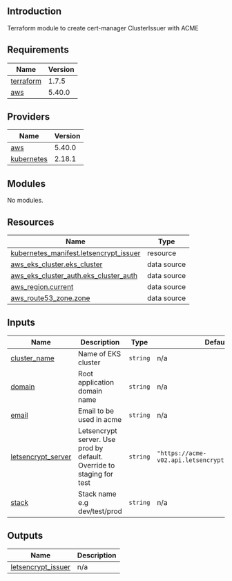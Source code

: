 ## Introduction
Terraform module to create cert-manager ClusterIssuer with ACME

<!-- BEGIN_TF_DOCS -->
## Requirements

| Name | Version |
|------|---------|
| <a name="requirement_terraform"></a> [terraform](#requirement\_terraform) | 1.7.5 |
| <a name="requirement_aws"></a> [aws](#requirement\_aws) | 5.40.0 |

## Providers

| Name | Version |
|------|---------|
| <a name="provider_aws"></a> [aws](#provider\_aws) | 5.40.0 |
| <a name="provider_kubernetes"></a> [kubernetes](#provider\_kubernetes) | 2.18.1 |

## Modules

No modules.

## Resources

| Name | Type |
|------|------|
| [kubernetes_manifest.letsencrypt_issuer](https://registry.terraform.io/providers/hashicorp/kubernetes/latest/docs/resources/manifest) | resource |
| [aws_eks_cluster.eks_cluster](https://registry.terraform.io/providers/hashicorp/aws/5.40.0/docs/data-sources/eks_cluster) | data source |
| [aws_eks_cluster_auth.eks_cluster_auth](https://registry.terraform.io/providers/hashicorp/aws/5.40.0/docs/data-sources/eks_cluster_auth) | data source |
| [aws_region.current](https://registry.terraform.io/providers/hashicorp/aws/5.40.0/docs/data-sources/region) | data source |
| [aws_route53_zone.zone](https://registry.terraform.io/providers/hashicorp/aws/5.40.0/docs/data-sources/route53_zone) | data source |

## Inputs

| Name | Description | Type | Default | Required |
|------|-------------|------|---------|:--------:|
| <a name="input_cluster_name"></a> [cluster\_name](#input\_cluster\_name) | Name of EKS cluster | `string` | n/a | yes |
| <a name="input_domain"></a> [domain](#input\_domain) | Root application domain name | `string` | n/a | yes |
| <a name="input_email"></a> [email](#input\_email) | Email to be used in acme | `string` | n/a | yes |
| <a name="input_letsencrypt_server"></a> [letsencrypt\_server](#input\_letsencrypt\_server) | Letsencrypt server. Use prod by default. Override to staging for test | `string` | `"https://acme-v02.api.letsencrypt.org/directory"` | no |
| <a name="input_stack"></a> [stack](#input\_stack) | Stack name e.g dev/test/prod | `string` | n/a | yes |

## Outputs

| Name | Description |
|------|-------------|
| <a name="output_letsencrypt_issuer"></a> [letsencrypt\_issuer](#output\_letsencrypt\_issuer) | n/a |
<!-- END_TF_DOCS -->
